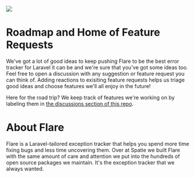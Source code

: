 ![](https://d3c9xsxg06xn3z.cloudfront.net/bb3d0d51-5b32-40b3-a5bc-a331f2e047ec/images/newsletter/header.png)

# Roadmap and Home of Feature Requests

We've got a lot of good ideas to keep pushing Flare to be the best error tracker for Laravel it can be and we're sure that you've got some ideas too. Feel free to open a discussion with any suggestion or feature request you can think of. Adding reactions to exisiting feature requests helps us triage good ideas and choose features we'll all enjoy in the future!

Here for the road trip? We keep track of features we're working on by labeling them in [the discussions section of this repo](https://github.com/spatie/flareapp.io-roadmap/discussions?discussions_q=label%3A%22in+progress%22).

# About Flare

Flare is a Laravel-tailored exception tracker that helps you spend more time fixing bugs and less time uncovering them. Over at Spatie we built Flare with the same amount of care and attention we put into the hundreds of open source packages we maintain. It's the exception tracker that we always wanted.
